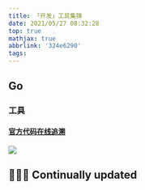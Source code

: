 ```yaml
---
title: 「开发」工具集锦
date: 2021/05/27 08:32:28
top: true
mathjax: true
abbrlink: '324e6290'
tags:
---
```


## Go

### 工具

#### [官方代码在线追溯](https://cs.opensource.google/go/go/+/master:;bpv=1;bpt=0)

![](https://crab-1251738482.cos.ap-guangzhou.myqcloud.com/clipboard_20210527_113400.png)


## 👨🏽‍💻 Continually updated